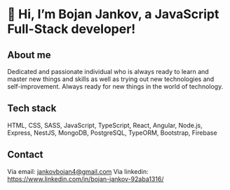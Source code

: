 # 👋 Hi, I’m Bojan Jankov, a JavaScript Full-Stack developer!

## About me
Dedicated and passionate individual who is always ready to learn and master
new things and skills as well as trying out new technologies and self-improvement. Always ready for new things in the world of technology.

## Tech stack
HTML, CSS, SASS, JavaScript, TypeScript, React, Angular, Node.js, Express, NestJS, MongoDB, PostgreSQL, TypeORM, Bootstrap, Firebase

## Contact
Via email: jankovbojan4@gmail.com
Via linkedin: https://www.linkedin.com/in/bojan-jankov-92aba1316/


